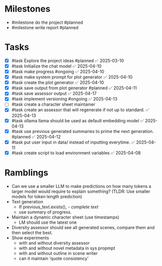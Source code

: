 # Milestones
- #milestone do the project #planned 
- #milestone write report #planned

# Tasks
- [x] #task Explore the project ideas #planned ✅ 2025-03-10
- [x] #task Initialize the chat model ✅ 2025-04-10
- [x] #task make progress #ongoing ✅ 2025-04-10
- [x] #task make system prompt for plot generator ✅ 2025-04-10
- [x] #task create the plot generator ✅ 2025-04-10
- [x] #task save output from plot generator #planned ✅ 2025-04-11
- [x] #task save assessor output ✅ 2025-04-17
- [x] #task implement versioning #ongoing ✅ 2025-04-13
- [ ] #task create a character sheet maintainer 
- [x] #task create an assessor that will regenerate if not up to standard. ✅ 2025-04-13
- [x] #task ollama llama should be used as default embedding model ✅ 2025-04-13
- [x] #task use previous generated summaries to prime the next generation. #planned ✅ 2025-04-12
- [x] #task put user input in data/ instead of inputting everytime. ✅ 2025-04-11
- [x] #task create script to load environment variables ✅ 2025-04-08
# Ramblings
- Can we use a smaller LLM to make predictions on how many tokens a larger model would require to explain something? (TLDR: Use smaller models for token length prediction)
- Text generation
	- If previous_text.exists(), - *complete text*
	- use summary of progress.
- Maintain a dynamic character sheet (use timestamps)
	- LM should use the latest one
- Diversity assessor should see all generated scenes, compare them and then select the best.
- Show experiments
	- with and without diversity assessor
	- with and without novel metadata in sys propmpt
	- with and without outline in scene writer
	- can it maintain 'quote consistency'